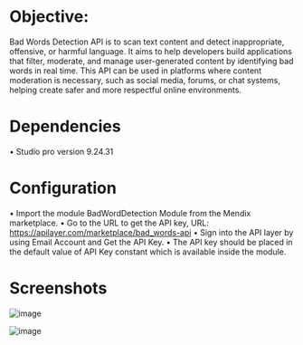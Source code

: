 # Objective:
Bad Words Detection API is to scan text content and detect inappropriate, offensive, or harmful language. It aims to help developers build applications that filter, moderate, and manage user-generated content by identifying bad words in real time. This API can be used in platforms where content moderation is necessary, such as social media, forums, or chat systems, helping create safer and more respectful online environments.
# Dependencies
• Studio pro version 9.24.31
# Configuration
• Import the module BadWordDetection Module from the Mendix marketplace. 
• Go to the URL to get the API key, URL: https://apilayer.com/marketplace/bad_words-api
 • Sign into the API layer by using Email Account and Get the API Key.
 • The API key should be placed in the default value of API Key constant which is available inside the module.
# Screenshots
 
![image](https://github.com/user-attachments/assets/e1daf491-6b23-482f-8be0-4fa17262d7b1)

 ![image](https://github.com/user-attachments/assets/e9a83ae8-0c1c-49a2-86ac-69deb9d32d32)


